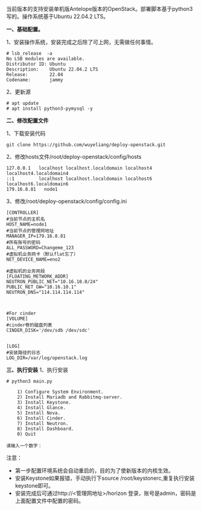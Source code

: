 当前版本的支持安装单机版Antelope版本的OpenStack。部署脚本基于python3写的。操作系统基于Ubuntu 22.04.2 LTS。

**一、基础配置。**

1、安装操作系统，安装完成之后除了可上网，无需做任何事情。
```
# lsb_release  -a
No LSB modules are available.
Distributor ID: Ubuntu
Description:    Ubuntu 22.04.2 LTS
Release:        22.04
Codename:       jammy
```
2、更新源
```
# apt update
# apt install python3-pymysql -y
```

**二、修改配置文件**

1、下载安装代码

```
git clone https://github.com/wuyeliang/deploy-openstack.git
```


2、修改hosts文件/root/deploy-openstack/config/hosts
```
127.0.0.1   localhost localhost.localdomain localhost4 localhost4.localdomain4
::1         localhost localhost.localdomain localhost6 localhost6.localdomain6
179.16.8.81   node1
```

3、修改/root/deploy-openstack/config/config.ini
```
[CONTROLLER]
#当前节点的主机名
HOST_NAME=node1
#当前节点的管理网地址
MANAGER_IP=179.16.8.81
#所有账号的密码
ALL_PASSWORD=Changeme_123
#虚拟机业务网卡（默认flat忘了）
NET_DEVICE_NAME=eno2

#虚拟机的业务网段
[FLOATING_METWORK_ADDR]
NEUTRON_PUBLIC_NET="10.16.10.0/24"
PUBLIC_NET_GW="10.16.10.1"
NEUTRON_DNS="114.114.114.114"



#For cinder
[VOLUME]
#cinder卷的磁盘列表
CINDER_DISK='/dev/sdb /dev/sdc' 


[LOG]
#安装路径的日志
LOG_DIR=/var/log/openstack.log
```

**三、执行安装**
1、执行安装
```
# python3 main.py 

    1) Configure System Environment.
    2) Install Mariadb and Rabbitmq-server.
    3) Install Keystone.
    4) Install Glance.
    5) Install Nova.
    6) Install Cinder.
    7) Install Neutron.
    8) Install Dashboard.
    0) Quit
        
请输入一个数字：
```
注意：
- 第一步配置环境系统会自动重启的，目的为了使新版本的内核生效。
- 安装Keystone如果报错，手动执行下source /root/keystonerc,重复执行安装keystone即可。
- 安装完成后可通过http://<管理网地址>/horizon 登录，账号是admin，密码是上面配置文件中配置的密码。